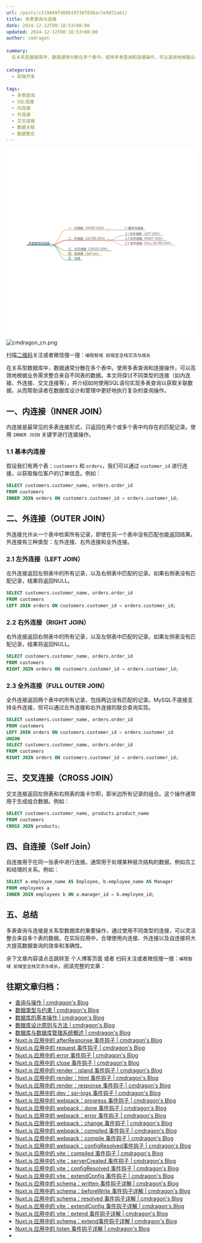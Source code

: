 ```yaml
---
url: /posts/c519449fd08619f38f836ac7e9d21a61/
title: 多表查询与连接
date: 2024-12-12T00:18:53+08:00
updated: 2024-12-12T00:18:53+08:00
author: cmdragon 

summary:
  在关系型数据库中，数据通常分散在多个表中。使用多表查询和连接操作，可以高效地根据业务需求整合来自不同表的数据。本文将探讨不同类型的连接（如内连接、外连接、交叉连接等），并介绍如何使用SQL语句实现多表查询以获取关联数据，从而帮助读者在数据库设计和管理中更好地执行复杂的查询操作。

categories:
  - 前端开发

tags:
  - 多表查询
  - SQL连接
  - 内连接
  - 外连接
  - 交叉连接
  - 数据关联
  - 数据整合
---
```


<img src="/images/2024_12_12 16_56_34.png" title="2024_12_12 16_56_34.png" alt="2024_12_12 16_56_34.png"/>

<img src="https://api2.cmdragon.cn/upload/cmder/20250304_012821924.jpg" title="cmdragon_cn.png" alt="cmdragon_cn.png"/>


扫描[二维码](https://api2.cmdragon.cn/upload/cmder/20250304_012821924.jpg)关注或者微信搜一搜：`编程智域 前端至全栈交流与成长`



在关系型数据库中，数据通常分散在多个表中。使用多表查询和连接操作，可以高效地根据业务需求整合来自不同表的数据。本文将探讨不同类型的连接（如内连接、外连接、交叉连接等），并介绍如何使用SQL语句实现多表查询以获取关联数据，从而帮助读者在数据库设计和管理中更好地执行复杂的查询操作。



## 一、内连接（INNER JOIN）

内连接是最常见的多表连接形式，只返回在两个或多个表中均存在的匹配记录。使用 `INNER JOIN` 关键字进行连接操作。

### 1.1 基本内连接

假设我们有两个表：`customers` 和 `orders`，我们可以通过 `customer_id` 进行连接，以获取每位客户的订单信息。例如：

```sql
SELECT customers.customer_name, orders.order_id
FROM customers
INNER JOIN orders ON customers.customer_id = orders.customer_id;
```

## 二、外连接（OUTER JOIN）

外连接允许从一个表中检索所有记录，即使在另一个表中没有匹配也能返回结果。外连接有三种类型：左外连接、右外连接和全外连接。

### 2.1 左外连接（LEFT JOIN）

左外连接返回左侧表中的所有记录，以及右侧表中匹配的记录。如果右侧表没有匹配记录，结果将返回NULL。

```sql
SELECT customers.customer_name, orders.order_id
FROM customers
LEFT JOIN orders ON customers.customer_id = orders.customer_id;
```

### 2.2 右外连接（RIGHT JOIN）

右外连接返回右侧表中的所有记录，以及左侧表中匹配的记录。如果左侧表没有匹配记录，结果将返回NULL。

```sql
SELECT customers.customer_name, orders.order_id
FROM customers
RIGHT JOIN orders ON customers.customer_id = orders.customer_id;
```

### 2.3 全外连接（FULL OUTER JOIN）

全外连接返回两个表中的所有记录，包括两边没有匹配的记录。MySQL不直接支持全外连接，但可以通过左外连接和右外连接的联合查询实现。

```sql
SELECT customers.customer_name, orders.order_id
FROM customers
LEFT JOIN orders ON customers.customer_id = orders.customer_id
UNION
SELECT customers.customer_name, orders.order_id
FROM customers
RIGHT JOIN orders ON customers.customer_id = orders.customer_id;
```

## 三、交叉连接（CROSS JOIN）

交叉连接返回左侧表和右侧表的笛卡尔积，即米边所有记录的组合。这个操作通常用于生成组合数据。例如：

```sql
SELECT customers.customer_name, products.product_name
FROM customers
CROSS JOIN products;
```

## 四、自连接（Self Join）

自连接用于在同一张表中进行连接。通常用于处理某种层次结构的数据，例如员工和经理的关系。例如：

```sql
SELECT a.employee_name AS Employee, b.employee_name AS Manager
FROM employees a
INNER JOIN employees b ON a.manager_id = b.employee_id;
```

## 五、总结

多表查询与连接是关系型数据库的重要操作，通过使用不同类型的连接，可以灵活整合来自多个表的数据。在实际应用中，合理使用内连接、外连接以及自连接将大大提高数据查询的效率和准确性。

余下文章内容请点击跳转至 个人博客页面 或者 扫码关注或者微信搜一搜：`编程智域 前端至全栈交流与成长`，阅读完整的文章：

## 往期文章归档：

- [查询与操作 | cmdragon's Blog](https://blog.cmdragon.cn/posts/b60d658ecf76bd9c3f3d3a7b5a158e73/)
- [数据类型与约束 | cmdragon's Blog](https://blog.cmdragon.cn/posts/a35131ef884098e57ab3d003271122ae/)
- [数据库的基本操作 | cmdragon's Blog](https://blog.cmdragon.cn/posts/52871e67360d4f6882d13086749f02dc/)
- [数据库设计原则与方法 | cmdragon's Blog](https://blog.cmdragon.cn/posts/0857c93758c59bc14ebc46611d81358f/)
- [数据库与数据库管理系统概述 | cmdragon's Blog](https://blog.cmdragon.cn/posts/495759d2b2ea6ec77f578da7b4bb69b5/)
- [Nuxt.js 应用中的 afterResponse 事件钩子 | cmdragon's Blog](https://blog.cmdragon.cn/posts/0099146574320c07d4d7bae1b6b526e4/)
- [Nuxt.js 应用中的 request 事件钩子 | cmdragon's Blog](https://blog.cmdragon.cn/posts/d821e2e0d8af1f6e0a02aa2f6cddf24e/)
- [Nuxt.js 应用中的 error 事件钩子 | cmdragon's Blog](https://blog.cmdragon.cn/posts/759227261e4312110b135b98dc240788/)
- [Nuxt.js 应用中的 close 事件钩子 | cmdragon's Blog](https://blog.cmdragon.cn/posts/0b73d77cbbe52c67c56d4a15a499885e/)
- [Nuxt.js 应用中的 render：island 事件钩子 | cmdragon's Blog](https://blog.cmdragon.cn/posts/a788981a66c14c5edd407545ac29b6ee/)
- [Nuxt.js 应用中的 render：html 事件钩子 | cmdragon's Blog](https://blog.cmdragon.cn/posts/e2e4ffc078733570a7b98d6f0dd9ea13/)
- [Nuxt.js 应用中的 render：response 事件钩子 | cmdragon's Blog](https://blog.cmdragon.cn/posts/b12508be9c4fb6b8f0499948ecd68ad9/)
- [Nuxt.js 应用中的 dev：ssr-logs 事件钩子 | cmdragon's Blog](https://blog.cmdragon.cn/posts/ef86af3b9be34b11d75fa32951b147bd/)
- [Nuxt.js 应用中的 webpack：progress 事件钩子 | cmdragon's Blog](https://blog.cmdragon.cn/posts/47b46cd0c184932afc8428cccb2e3bc8/)
- [Nuxt.js 应用中的 webpack：done 事件钩子 | cmdragon's Blog](https://blog.cmdragon.cn/posts/4d17f3c1bc0c28b6f117688edab9cd9a/)
- [Nuxt.js 应用中的 webpack：error 事件钩子 | cmdragon's Blog](https://blog.cmdragon.cn/posts/8de760bec83aa6eedb15a70959e37ac5/)
- [Nuxt.js 应用中的 webpack：change 事件钩子 | cmdragon's Blog](https://blog.cmdragon.cn/posts/871f2adb90d3346f48ea362ee434cee3/)
- [Nuxt.js 应用中的 webpack：compiled 事件钩子 | cmdragon's Blog](https://blog.cmdragon.cn/posts/077a6b701325cff54c081bf5946d5477/)
- [Nuxt.js 应用中的 webpack：compile 事件钩子 | cmdragon's Blog](https://blog.cmdragon.cn/posts/375bd210d2c7634b026886f4fd5e7ff0/)
- [Nuxt.js 应用中的 webpack：configResolved事件钩子 | cmdragon's Blog](https://blog.cmdragon.cn/posts/c9d5ec8a241258b72058270c7c4a22e5/)
- [Nuxt.js 应用中的 vite：compiled 事件钩子 | cmdragon's Blog](https://blog.cmdragon.cn/posts/6dd7282f615a7b4b910a0e0fe71c9882/)
- [Nuxt.js 应用中的 vite：serverCreated 事件钩子 | cmdragon's Blog](https://blog.cmdragon.cn/posts/29cac3fa837d4b767f01a77d6adc60e1/)
- [Nuxt.js 应用中的 vite：configResolved 事件钩子 | cmdragon's Blog](https://blog.cmdragon.cn/posts/2d9f94579481d38e0e9a7569cdfc31cb/)
- [Nuxt.js 应用中的 vite：extendConfig 事件钩子 | cmdragon's Blog](https://blog.cmdragon.cn/posts/6bbb5474e945ea9d9a79c6cfcb6ec585/)
- [Nuxt.js 应用中的 schema：written 事件钩子详解 | cmdragon's Blog](https://blog.cmdragon.cn/posts/bbc449caa5e31f1084aed152323c2758/)
- [Nuxt.js 应用中的 schema：beforeWrite 事件钩子详解 | cmdragon's Blog](https://blog.cmdragon.cn/posts/9303f1529d95797ca3241f21e2fbc34d/)
- [Nuxt.js 应用中的 schema：resolved 事件钩子详解 | cmdragon's Blog](https://blog.cmdragon.cn/posts/0a60978d2ce7bbcd5b86f9de0e5c99e2/)
- [Nuxt.js 应用中的 vite：extendConfig 事件钩子详解 | cmdragon's Blog](https://blog.cmdragon.cn/posts/7f2f4ee1ef433b4a19daa99da7bd9f07/)
- [Nuxt.js 应用中的 vite：extend 事件钩子详解 | cmdragon's Blog](https://blog.cmdragon.cn/posts/cdba81aa5bb32dcc233a8bd29adee923/)
- [Nuxt.js 应用中的 schema：extend事件钩子详解 | cmdragon's Blog](https://blog.cmdragon.cn/posts/b1d6a0b2258a699dc8415d298eecab45/)
- [Nuxt.js 应用中的 listen 事件钩子详解 | cmdragon's Blog](https://blog.cmdragon.cn/posts/59f320ae722d9803c0c4eb42ccb295b2/)
-

